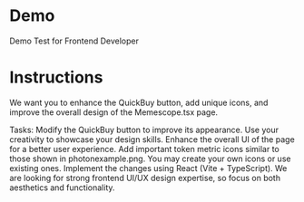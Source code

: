 # Demo
Demo Test for Frontend Developer

# Instructions
We want you to enhance the QuickBuy button, add unique icons, and improve the overall design of the Memescope.tsx page.

Tasks:
Modify the QuickBuy button to improve its appearance. Use your creativity to showcase your design skills.
Enhance the overall UI of the page for a better user experience.
Add important token metric icons similar to those shown in photonexample.png. You may create your own icons or use existing ones.
Implement the changes using React (Vite + TypeScript).
We are looking for strong frontend UI/UX design expertise, so focus on both aesthetics and functionality. 
